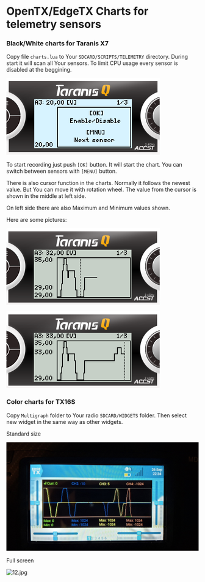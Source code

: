 # OpenTX/EdgeTX Charts for telemetry sensors

### Black/White charts for Taranis X7

Copy file `charts.lua` to Your `SDCARD/SCRIPTS/TELEMETRY` directory. During start it will scan all Your sensors. To limit CPU usage every sensor is disabled at the beggining. 

![2.png](/images/1.png)

To start recording just push `[OK]` button. It will start the chart. You can switch between sensors with `[MENU]` button. 

There is also cursor function in the charts. Normally it follows the newest value. But You can move it with rotation wheel. The value from the cursor is shown in the middle at left side.

On left side there are also Maximum and Minimum values shown.

Here are some pictures:

![3.png](/images/2.png)

![4.png](/images/3.png)



### Color charts for TX16S

Copy `Multigraph` folder to Your radio `SDCARD/WIDGETS` folder. Then select new widget in the same way as other widgets. 



Standard size

![10.jpg](/images/10.jpg)



Full screen

![12.jpg](/12.jpg)
